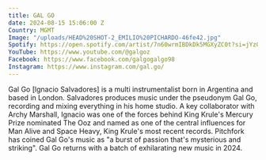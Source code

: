 ```yaml
---
title: GAL GO
date: 2024-08-15 15:06:00 Z
Country: MGMT
Image: "/uploads/HEAD%20SHOT-2_EMILIO%20PICHARDO-46fe42.jpg"
Spotify: https://open.spotify.com/artist/7n60wrmIBDkDk5MGXyZC0t?si=jYzGJ5M1S264iMF4JGAOIg
YouTube: https://www.youtube.com/@galgoz
Facebook: https://www.facebook.com/galgogalgo98
Instagram: https://www.instagram.com/gal.go/
---
```


Gal Go [lgnacio Salvadores] is a multi instrumentalist born in Argentina and based in London. Salvadores produces music under the pseudonym Gal Go, recording and mixing everything in his home studio. A key collaborator with Archy Marshall, Ignacio was one of the forces behind King Krule's Mercury Prize nominated The Ooz and named as one of the central influences for Man Alive and Space Heavy, King Krule's most recent records. Pitchfork has coined Gal Go's music as "a burst of passion that's mysterious and striking". Gal Go returns with a batch of exhilarating new music in 2024.